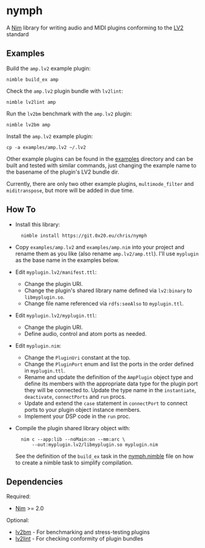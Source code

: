 # nymph

A [Nim] library for writing audio and MIDI plugins conforming to the [LV2] standard


## Examples

Build the `amp.lv2` example plugin:

    nimble build_ex amp

Check the `amp.lv2` plugin bundle with `lv2lint`:

    nimble lv2lint amp

Run the `lv2bm` benchmark with the `amp.lv2` plugin:

    nimble lv2bm amp

Install the `amp.lv2` example plugin:

    cp -a examples/amp.lv2 ~/.lv2

Other example plugins can be found in the [examples](./examples) directory and
can be built and tested with similar commands, just changing the example name
to the basename of the plugin's LV2 bundle dir.

Currently, there are only two other example plugins, `multimode_filter` and
`miditranspose`, but more will be added in due time.


## How To

* Install this library:

        nimble install https://git.0x20.eu/chris/nymph

* Copy `examples/amp.lv2` and `examples/amp.nim` into your project and rename
  them as you like (also rename `amp.lv2/amp.ttl`). I'll use `myplugin` as the
  base name in the examples below.

* Edit `myplugin.lv2/manifest.ttl`:
    * Change the plugin URI.
    * Change the plugin's shared library name defined via `lv2:binary` to
      `libmyplugin.so`.
    * Change file name referenced via `rdfs:seeAlso` to `myplugin.ttl`.

* Edit `myplugin.lv2/myplugin.ttl`:
    * Change the plugin URI.
    * Define audio, control and atom ports as needed.

* Edit `myplugin.nim`:
    * Change the `PluginUri` constant at the top.
    * Change the `PluginPort` enum and list the ports in the order defined in
      `myplugin.ttl`.
    * Rename and update the definition of the `AmpPlugin` object type and
      define its members with the appropriate data type for the plugin port
      they will be connected to. Update the type name in the `instantiate`,
      `deactivate`, `connectPorts` and `run` procs.
    * Update and extend the `case` statement in `connectPort` to connect ports
      to your plugin object instance members.
    * Implement your DSP code in the `run` proc.

* Compile the plugin shared library object with:

        nim c --app:lib --noMain:on --mm:arc \
            --out:myplugin.lv2/libmyplugin.so myplugin.nim

    See the definition of the `build_ex` task in the
    [nymph.nimble](./nymph.nimble#L43) file on how to create a nimble task
    to simplify compilation.


## Dependencies

Required:

* [Nim] >= 2.0

Optional:

* [lv2bm] - For benchmarking and stress-testing plugins
* [lv2lint] - For checking conformity of plugin bundles


[LV2]: https://lv2plug.in/
[lv2bm]: https://github.com/moddevices/lv2bm
[lv2lint]: https://git.open-music-kontrollers.ch/~hp/lv2lint
[Nim]: https://nim-lang.org/

